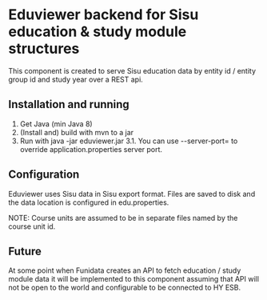 # Eduviewer backend for Sisu education & study module structures

This component is created to serve Sisu education data by entity id / entity group id and study year over a REST api.

## Installation and running

1. Get Java (min Java 8)
2. (Install and) build with mvn to a jar
3. Run with java -jar eduviewer.jar
3.1. You can use --server-port=<portnumber> to override application.properties server port.

## Configuration

Eduviewer uses Sisu data in Sisu export format. Files are saved to disk and the data location is configured in edu.properties.

NOTE: Course units are assumed to be in separate files named by the course unit id.

## Future

At some point when Funidata creates an API to fetch education / study module data it will be implemented to this component
assuming that API will not be open to the world and configurable to be connected to HY ESB.